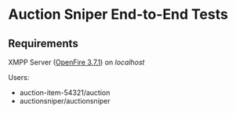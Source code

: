 Auction Sniper End-to-End Tests
===============================

Requirements
------------

XMPP Server ([OpenFire 3.7.1](http://www.igniterealtime.org/projects/openfire/)) on _localhost_

Users:

  - auction-item-54321/auction
  - auctionsniper/auctionsniper
